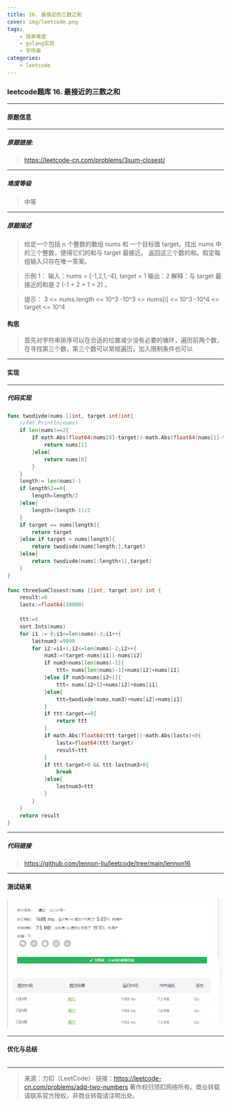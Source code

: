 ```yaml
---
title: 16. 最接近的三数之和
cover: img/leetcode.png
tags: 
	- 简单难度
	- golang实现
	- 字符串
categories: 
	- leetcode
---
```


### leetcode题库 16. 最接近的三数之和

---
#### 原题信息

---
##### 原题链接:

>https://leetcode-cn.com/problems/3sum-closest/

---
##### 难度等级

>中等

---
##### 原题描述

>给定一个包括 n 个整数的数组 nums 和 一个目标值 target。找出 nums 中的三个整数，使得它们的和与 target 最接近。
>返回这三个数的和。假定每组输入只存在唯一答案。



>示例 1：
>输入：nums = [-1,2,1,-4], target = 1
 输出：2
 解释：与 target 最接近的和是 2 (-1 + 2 + 1 = 2) 。


>提示：
3 <= nums.length <= 10^3
-10^3 <= nums[i] <= 10^3
-10^4 <= target <= 10^4




#### 构思
>首先对字符串排序可以在合适的位置减少没有必要的循环，遍历前两个数，在寻找第三个数，第三个数可以常规遍历，加入限制条件也可以


---
#### 实现
---
##### 代码实现
```go
func twodivde(nums []int, target int)int{
	//fmt.Println(nums)
	if len(nums)==2{
		if math.Abs(float64(nums[0]-target))-math.Abs(float64(nums[1]-target))>0{
			return nums[1]
		}else{
			return nums[0]
		}
	}
	length:= len(nums)-1
	if length%2==0{
		length=length/2
	}else{
		length=(length-1)/2
	}
	if target == nums[length]{
		return target
	}else if target > nums[length]{
		return twodivde(nums[length:],target)
	}else{
		return twodivde(nums[:length+1],target)
	}
}

func threeSumClosest(nums []int, target int) int {
	result:=0
	lastx:=float64(10000)

	ttt:=0
	sort.Ints(nums)
	for i1 := 0;i1<=len(nums)-3;i1++{
		lastnum3:=9999
		for i2:=i1+1;i2<=len(nums)-2;i2++{
			num3:=(target-nums[i1])-nums[i2]
			if num3>nums[len(nums)-1]{
				ttt= nums[len(nums)-1]+nums[i2]+nums[i1]
			}else if num3<nums[i2+1]{
				ttt= nums[i2+1]+nums[i2]+nums[i1]
			}else{
				ttt=twodivde(nums,num3)+nums[i2]+nums[i1]
			}
			if ttt-target==0{
				return ttt
			}
			if math.Abs(float64(ttt-target))-math.Abs(lastx)<0{
				lastx=float64(ttt-target)
				result=ttt
			}
			if ttt-target>0 && ttt-lastnum3>0{
				break
			}else{
				lastnum3=ttt
			}
		}
	}
	return result
}
```
---
##### 代码链接

>https://github.com/lennon-liu/leetcode/tree/main/lennon16

---
#### 测试结果

![lennon2](/img/lennon15/lennon15.png)

----
#### 优化与总结
```

```

---

>来源：力扣（LeetCode）
链接：https://leetcode-cn.com/problems/add-two-numbers
著作权归领扣网络所有。商业转载请联系官方授权，非商业转载请注明出处。
